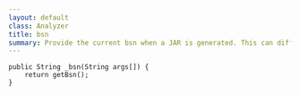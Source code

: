 ```yaml
---
layout: default
class: Analyzer
title: bsn
summary: Provide the current bsn when a JAR is generated. This can differ from the Project's bsn when there are sub-bundles.
---
```


	public String _bsn(String args[]) {
		return getBsn();
	}

